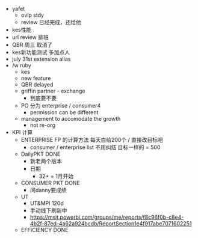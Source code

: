 - yafet
	- ovlp stdy
	- review 已经完成，还给他
- kes性能
- url review 排班
- QBR 周三 取消了
- kes新功能测试 多加点人
- july 31st extension alias
- /w ruby
	- kes
	- new feature
	- QBR delayed
	- griffin partner - exchange
		- 到底要不要
	- PO 分为 enterprise / consumer4
		- permission can be different
	- management to accomodate the growth
		- not re-org
- KPI 计算
	- ENTERPRISE FP 的计算方法 每天白给200个 / 直接改目标吧
		- consumer / enterprise list 不用纠结 目标一样的 = 500
	- DailyPKT DONE
		- 新老两个版本
		- 日期
			- 32+ = 1月开始
	- CONSUMER PKT DONE
		- 问danny要成绩
	- UT
		- UT&MPI 120d
		- 手动线下刷新中
		- https://msit.powerbi.com/groups/me/reports/f8c96f0b-c8e4-4b2f-87ed-4a62a924bcdb/ReportSection1e4f917abe7071602251
	- EFFICIENCY DONE